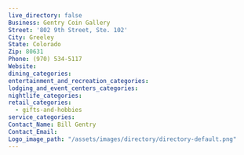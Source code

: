 ```yaml
---
live_directory: false
Business: Gentry Coin Gallery
Street: '802 9th Street, Ste. 102'
City: Greeley
State: Colorado
Zip: 80631
Phone: (970) 534-5117
Website:
dining_categories:
entertainment_and_recreation_categories:
lodging_and_event_centers_categories:
nightlife_categories:
retail_categories:
  - gifts-and-hobbies
service_categories:
Contact_Name: Bill Gentry
Contact_Email:
Logo_image_path: "/assets/images/directory/directory-default.png"
---
```



